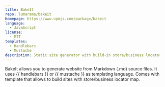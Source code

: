 ```yaml
---
title: BakeIt
repo: lumarama/bakeit
homepage: https://www.npmjs.com/package/bakeit
language:
  - JavaScript
license:
  - MIT
templates:
  - Handlebars
  - Mustache
description: Static site generator with build-in store/business locator map template.
---
```


BakeIt allows you to generate website from Markdown (.md) source files. It uses {{ handlebars }} or {{ mustache }} as templating language.
Comes with template that allows to build sites with store/business locator map.
